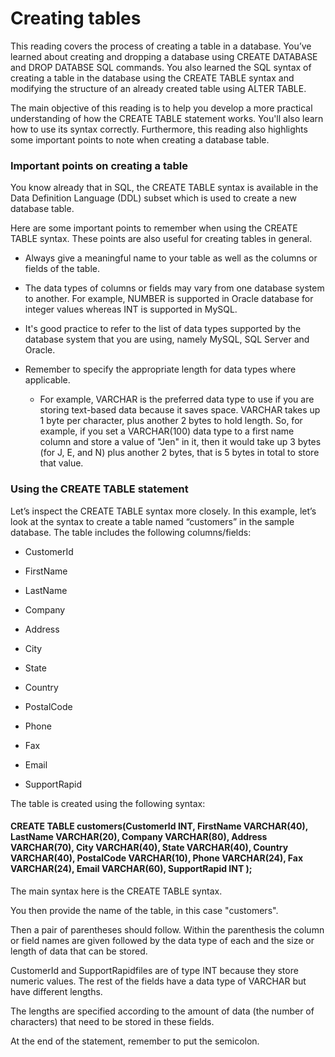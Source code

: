 # Creating tables

This reading covers the process of creating a table in a database. You’ve learned about creating and dropping a database using CREATE DATABASE and DROP DATABSE SQL commands. You also learned the SQL syntax of creating a table in the database using the CREATE TABLE syntax and modifying the structure of an already created table using ALTER TABLE. 

The main objective of this reading is to help you develop a more practical understanding of how the CREATE TABLE statement works. You'll also learn how to use its syntax correctly. Furthermore, this reading also highlights some important points to note when creating a database table.

### Important points on creating a table
You know already that in SQL, the CREATE TABLE syntax is available in the Data Definition Language (DDL) subset which is used to create a new database table.

Here are some important points to remember when using the CREATE TABLE syntax. These points are also useful for creating tables in general.

* Always give a meaningful name to your table as well as the columns or fields of the table. 

* The data types of columns or fields may vary from one database system to another. For example, NUMBER is supported in Oracle database for integer values whereas INT is supported in MySQL.  

* It's good practice to refer to the list of data types supported by the database system that you are using, namely MySQL, SQL Server and Oracle. 

* Remember to specify the appropriate length for data types where applicable.  

  * For example, VARCHAR is the preferred data type to use if you are storing text-based data because it saves space. VARCHAR takes up 1 byte per character, plus another 2 bytes to hold length. So, for example, if you set a VARCHAR(100) data type to a first name column and store a value of "Jen" in it, then it would take up 3 bytes (for J, E, and N) plus another 2 bytes, that is 5 bytes in total to store that value.
 
### Using the CREATE TABLE statement
Let’s inspect the CREATE TABLE syntax more closely. In this example, let’s look at the syntax to create a table named “customers” in the sample database. The table includes the following columns/fields:

* CustomerId 

* FirstName  

* LastName  

* Company 

* Address 

* City  

* State 

* Country 

* PostalCode 

* Phone 

* Fax 

* Email  

* SupportRapid

The table is created using the following syntax:   

#### CREATE TABLE customers(CustomerId INT, FirstName VARCHAR(40), LastName VARCHAR(20), Company VARCHAR(80), Address VARCHAR(70), City VARCHAR(40), State VARCHAR(40), Country VARCHAR(40), PostalCode VARCHAR(10), Phone VARCHAR(24), Fax VARCHAR(24), Email VARCHAR(60), SupportRapid INT );  

The main syntax here is the CREATE TABLE syntax.

You then provide the name of the table, in this case "customers".

Then a pair of parentheses should follow. Within the parenthesis the column or field names are given followed by the data type of each and the size or length of data that can be stored.  

CustomerId and SupportRapidfiles are of type INT because they store numeric values. The rest of the fields have a data type of VARCHAR but have different lengths. 

The lengths are specified according to the amount of data (the number of characters) that need to be stored in these fields. 

At the end of the statement, remember to put the semicolon.

